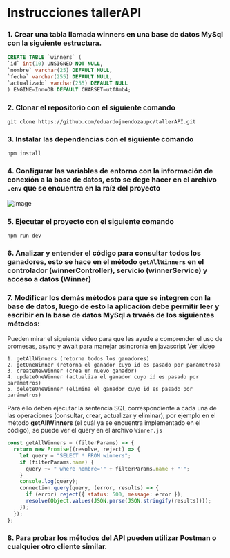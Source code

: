 # Instrucciones tallerAPI

### 1. Crear una tabla llamada winners en una base de datos MySql con la siguiente estructura.
   ```sql
   CREATE TABLE `winners` (
   `id` int(10) UNSIGNED NOT NULL,
   `nombre` varchar(25) DEFAULT NULL,
   `fecha` varchar(255) DEFAULT NULL,
   `actualizado` varchar(255) DEFAULT NULL
   ) ENGINE=InnoDB DEFAULT CHARSET=utf8mb4;
   ```
### 2. Clonar el repositorio con el siguiente comando 
   ```git
   git clone https://github.com/eduardojmendozaupc/tallerAPI.git
   ```
### 3. Instalar las dependencias con el siguiente comando
   ```node
   npm install
   ```
### 4. Configurar las variables de entorno con la información de conexión a la base de datos, esto se dege hacer en el archivo `.env` que se encuentra en la raíz del proyecto
   ![image](https://github.com/eduardojmendozaupc/tallerAPI/assets/132233607/a5021f6f-fc32-4343-bdb3-9523e45c13a4)
### 5. Ejecutar el proyecto con el siguiente comando
   ```node
   npm run dev
   ```
### 6. Analizar y entender el código para consultar todos los ganadores, esto se hace en el método `getAllWinners` en el controlador (winnerController), servicio (winnerService) y acceso a datos (Winner)
### 7. Modificar los demás métodos para que se integren con la base de datos, luego de esto la aplicación debe permitir leer y escribir en la base de datos MySql a trvaés de los siguientes métodos:
Pueden mirar el siguiente video para que les ayude a comprender el uso de promesas, async y await para manejar asincronía en javascript [Ver video](https://www.youtube.com/watch?v=6O8ax3JYboc&t=1s&ab_channel=CarlosAzaustre-AprendeJavaScript)
```
1. getAllWinners (retorna todos los ganadores)
2. getOneWinner (retorna el ganador cuyo id es pasado por parámetros)
3. createNewWinner (crea un nuevo ganador)
4. updateOneWinner (actualiza el ganador cuyo id es pasado por parámetros)
5. deleteOneWinner (elimina el ganador cuyo id es pasado por parámetros)
```
Para ello deben ejecutar la sentencia SQL correspondiente a cada una de las operaciones (consultar, crear, actualizar y eliminar), por ejemplo en el método **getAllWinners** (el cuál ya se encuentra implementado en el código), se puede ver el query en el archivo `Winner.js`
```js
const getAllWinners = (filterParams) => {
  return new Promise((resolve, reject) => {
    let query = "SELECT * FROM winners";
    if (filterParams.name) {
      query += " where nombre='" + filterParams.name + "'";
    }
    console.log(query);
    connection.query(query, (error, results) => {
      if (error) reject({ status: 500, message: error });
      resolve(Object.values(JSON.parse(JSON.stringify(results))));
    });
  });
};
```
### 8. Para probar los métodos del API pueden utilizar Postman o cualquier otro cliente similar.
